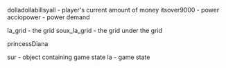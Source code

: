 dolladollabillsyall - player's current amount of money
itsover9000 - power
acciopower - power demand

la_grid - the grid
soux_la_grid - the grid under the grid

princessDiana

sur - object containing game state
la - game state